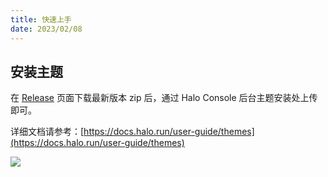 ```yaml
---
title: 快速上手
date: 2023/02/08
---
```


## 安装主题

在 [Release](https://github.com/liuzhihang/halo-theme-hao/releases) 页面下载最新版本 zip 后，通过 Halo Console 后台主题安装处上传即可。

详细文档请参考：[https://docs.halo.run/user-guide/themes](https://docs.halo.run/user-guide/themes)

![](https://docs.halo.run/assets/images/theme-install-d123abd76ac65df94e330ad64fd1b7c3.png)
